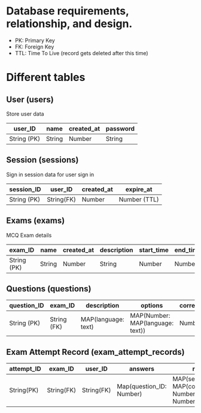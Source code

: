 # Database requirements, relationship, and design.

-  PK: Primary Key
-  FK: Foreign Key
-  TTL: Time To Live (record gets deleted after this time)

# Different tables

## User (users)

Store user data

| user_ID     | name   | created_at | password |
| ----------- | ------ | ---------- | -------- |
| String (PK) | String | Number     | String   |

## Session (sessions)

Sign in session data for user sign in

| session_ID  | user_ID    | created_at | expire_at    |
| ----------- | ---------- | ---------- | ------------ |
| String (PK) | String(FK) | Number     | Number (TTL) |

## Exams (exams)

MCQ Exam details

| exam_ID     | name   | created_at | description | start_time | end_time | languages     | sections      |
| ----------- | ------ | ---------- | ----------- | ---------- | -------- | ------------- | ------------- |
| String (PK) | String | Number     | String      | Number     | Number   | Array(String) | Array(String) |

## Questions (questions)

| question_ID | exam_ID     | description         | options                          | correct_option | image_link | section |
| ----------- | ----------- | ------------------- | -------------------------------- | -------------- | ---------- | ------- |
| String (PK) | String (FK) | MAP(language: text) | MAP(Number: MAP(language: text)) | Number         | String     | String  |

## Exam Attempt Record (exam_attempt_records)

| attempt_ID | exam_ID    | user_ID    | answers                  | result                                                     |
| ---------- | ---------- | ---------- | ------------------------ | ---------------------------------------------------------- |
| String(PK) | String(FK) | String(FK) | Map(question_ID: Number) | MAP(section_name: MAP(correct: Number, Incorrect: Number)) |
